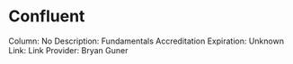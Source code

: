 # Confluent

Column: No
Description: Fundamentals Accreditation
Expiration: Unknown
Link: Link
Provider: Bryan Guner
